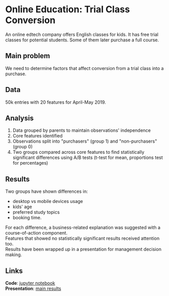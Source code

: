 # Online Education: Trial Class Conversion

An online edtech company offers English classes for kids. It has free trial classes for potential students. Some of them later purchase a full course.

## Main problem
We need to determine factors that affect conversion from a trial class into a purchase. 

## Data
50k entries with 20 features for April-May 2019.

## Analysis

1. Data grouped by parents to maintain observations' independence
2. Core features identified
3. Observations split into "purchasers" (group 1) and "non-purchasers" (group 0)
4. Two groups compared across core features to find statistically significant differences using A/B tests (t-test for mean, proportions test for percentages)

## Results

Two groups have shown differences in:
* desktop vs mobile devices usage
* kids' age
* preferred study topics
* booking time.  

For each difference, a business-related explanation was suggested with a course-of-action component.  
Features that showed no statistically significant results received attention too.  
Results have been wrapped up in a presentation for management decision making.

## Links
**Code**: <a href='https://github.com/AntonBizyaev/online_ed_conversion/blob/main/online_ed_conversion.ipynb'>jupyter notebook</a>  
**Presentation**: <a href='https://github.com/AntonBizyaev/online_ed_conversion/blob/main/edtech_results.pdf'>main results</a>
